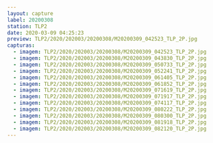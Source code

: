 ```yaml
---
layout: capture
label: 20200308
station: TLP2
date: 2020-03-09 04:25:23
preview: TLP2/2020/202003/20200308/M20200309_042523_TLP_2P.jpg
capturas:
  - imagem: TLP2/2020/202003/20200308/M20200309_042523_TLP_2P.jpg
  - imagem: TLP2/2020/202003/20200308/M20200309_043830_TLP_2P.jpg
  - imagem: TLP2/2020/202003/20200308/M20200309_050733_TLP_2P.jpg
  - imagem: TLP2/2020/202003/20200308/M20200309_052241_TLP_2P.jpg
  - imagem: TLP2/2020/202003/20200308/M20200309_061405_TLP_2P.jpg
  - imagem: TLP2/2020/202003/20200308/M20200309_061852_TLP_2P.jpg
  - imagem: TLP2/2020/202003/20200308/M20200309_071619_TLP_2P.jpg
  - imagem: TLP2/2020/202003/20200308/M20200309_071917_TLP_2P.jpg
  - imagem: TLP2/2020/202003/20200308/M20200309_074117_TLP_2P.jpg
  - imagem: TLP2/2020/202003/20200308/M20200309_080222_TLP_2P.jpg
  - imagem: TLP2/2020/202003/20200308/M20200309_080300_TLP_2P.jpg
  - imagem: TLP2/2020/202003/20200308/M20200309_081918_TLP_2P.jpg
  - imagem: TLP2/2020/202003/20200308/M20200309_082120_TLP_2P.jpg
---
```

